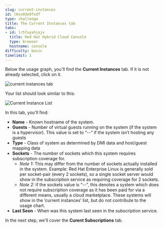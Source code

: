 ```yaml
---
slug: current-instances
id: l6vx93e9fxdf
type: challenge
title: The Current Instances tab
tabs:
- id: lr5fuyxhjejv
  title: Red Hat Hybrid Cloud Console
  type: browser
  hostname: console
difficulty: basic
timelimit: 1
---
```

Below the usage graph, you'll find the **Current Instances** tab.  If it is not already selected, click on it.

![current instances tab](../assets/swatch-current-instances-tab.png)

Your list should look similar to this:

![Current Instance List](../assets/swatch-current-instances-list.png)


In this tab, you'll find:
* **Name** - Known hostname of the system.
* **Guests** - Number of virtual guests running on the system (if the system is a hypervisor). This value is set to “--” if the system isn’t hosting any guests
* **Type** - Class of system as determined by DMI data and host/guest mapping data
* **Sockets** - The number of sockets which this system requires subscription coverage for.
  * _Note 1:_ This may differ from the number of sockets actually installed in the system. Example: Red Hat Enterprise Linux is generally sold per socket-pair (every 2 sockets), so a single socket server would show in the subscription service as requiring coverage for 2 sockets.
  * _Note 2:_ if the sockets value is “--”, this denotes a system which does not require subscription coverage as it has been paid for via a different means, usually a cloud marketplace. These systems will show in the ‘current instances’ list, but do not contribute to the usage chart.
* **Last Seen** - When was this system last seen in the subscription service.

In the next step, we'll cover the **Curent Subscriptions** tab.
